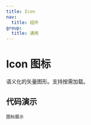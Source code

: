 ```yaml
---
title: Icon
nav:
  title: 组件
group:
  title: 通用
---
```


# Icon 图标

语义化的矢量图形。支持按需加载。

## 代码演示

<code src="./icons/demo/index.tsx">图标展示</code>
